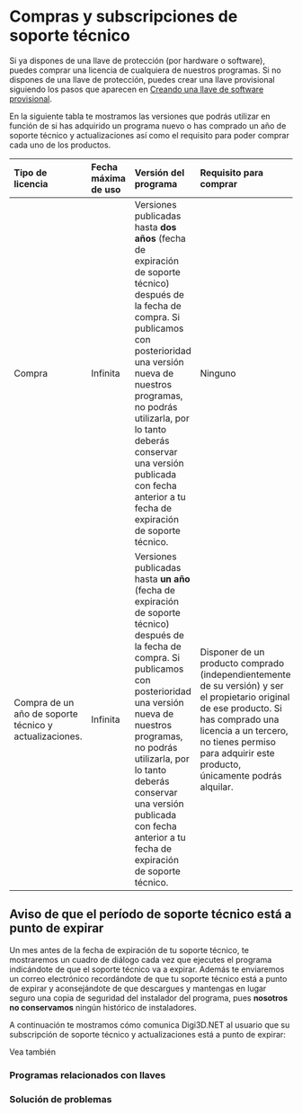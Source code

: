 # Compras y subscripciones de soporte técnico

Si ya dispones de una llave de protección \(por hardware o software\), puedes comprar una licencia de cualquiera de nuestros programas. Si no dispones de una llave de protección, puedes crear una llave provisional siguiendo los pasos que aparecen en [Creando una llave de software provisional](creandollavetemp.html).

En la siguiente tabla te mostramos las versiones que podrás utilizar en función de si has adquirido un programa nuevo o has comprado un año de soporte técnico y actualizaciones así como el requisito para poder comprar cada uno de los productos.

| Tipo de licencia | Fecha máxima de uso | Versión del programa | Requisito para comprar |
| :--- | :--- | :--- | :--- |
| Compra | Infinita | Versiones publicadas hasta **dos años** \(fecha de expiración de soporte técnico\) después de la fecha de compra. Si publicamos con posterioridad una versión nueva de nuestros programas, no podrás utilizarla, por lo tanto deberás conservar una versión publicada con fecha anterior a tu fecha de expiración de soporte técnico. | Ninguno |
| Compra de un año de soporte técnico y actualizaciones. | Infinita | Versiones publicadas hasta **un año** \(fecha de expiración de soporte técnico\) después de la fecha de compra. Si publicamos con posterioridad una versión nueva de nuestros programas, no podrás utilizarla, por lo tanto deberás conservar una versión publicada con fecha anterior a tu fecha de expiración de soporte técnico. | Disponer de un producto comprado \(independientemente de su versión\) y ser el propietario original de ese producto. Si has comprado una licencia a un tercero, no tienes permiso para adquirir este producto, únicamente podrás alquilar. |

## Aviso de que el período de soporte técnico está a punto de expirar

Un mes antes de la fecha de expiración de tu soporte técnico, te mostraremos un cuadro de diálogo cada vez que ejecutes el programa indicándote de que el soporte técnico va a expirar. Además te enviaremos un correo electrónico recordándote de que tu soporte técnico está a punto de expirar y aconsejándote de que descargues y mantengas en lugar seguro una copia de seguridad del instalador del programa, pues **nosotros no conservamos** ningún histórico de instaladores.

A continuación te mostramos cómo comunica Digi3D.NET al usuario que su subscripción de soporte técnico y actualizaciones está a punto de expirar:

Vea también

### Programas relacionados con llaves

### Solución de problemas

